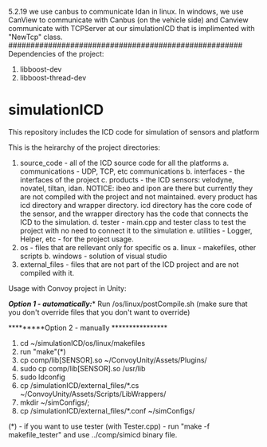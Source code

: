 5.2.19
we use canbus to communicate Idan in linux. In windows, we use CanView to communicate with Canbus (on the vehicle side) and Canview communicate with TCPServer at our simulationICD that is implimented with "NewTcp" class.
#####################################################
Dependencies of the project:
1. libboost-dev
2. libboost-thread-dev

# simulationICD
This repository includes the ICD code for simulation of sensors and platform

This is the heirarchy of the project directories:
1. source_code - all of the ICD source code for all the platforms
    a. communications - UDP, TCP, etc communications
    b. interfaces - the interfaces of the project
    c. products - the ICD sensors: velodyne, novatel, tiltan, idan. NOTICE: ibeo and ipon are there but currently they are not compiled with the           project and not maintained.
        every product has icd directory and wrapper directory. icd directory has the core code of the sensor, and the wrapper directory has the code that connects the ICD to the simulation.
    d. tester - main.cpp and tester class to test the project with no need to connect it to the simulation
    e. utilities - Logger, Helper, etc - for the project usage.
2. os - files that are rellevant only for specific os
    a. linux - makefiles, other scripts
    b. windows - solution of visual studio
3. external_files - files that are not part of the ICD project and are not compiled with it.

Usage with Convoy project in Unity:

*********Option 1 - automatically:**********
Run /os/linux/postCompile.sh (make sure that you don't override files that you don't want to override)

*********Option 2 - manually ****************
1. cd ~/simulationICD/os/linux/makefiles
2. run "make"(*)
3. cp comp/lib[SENSOR].so ~/ConvoyUnity/Assets/Plugins/
4. sudo cp comp/lib[SENSOR].so /usr/lib
5. sudo ldconfig
6. cp /simulationICD/external_files/*.cs ~/ConvoyUnity/Assets/Scripts/LibWrappers/
7. mkdir ~/simConfigs/;
8. cp /simulationICD/external_files/*.conf ~/simConfigs/

(*) - if you want to use tester (with Tester.cpp) - run "make -f makefile_tester" and use ../comp/simicd binary file.

